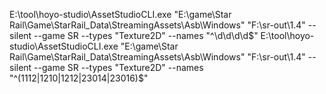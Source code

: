 E:\tool\hoyo-studio\AssetStudioCLI.exe "E:\game\Star Rail\Game\StarRail_Data\StreamingAssets\Asb\Windows" "F:\sr-out\1.4" --silent --game SR --types "Texture2D" --names "^\d\d\d\d$"
E:\tool\hoyo-studio\AssetStudioCLI.exe "E:\game\Star Rail\Game\StarRail_Data\StreamingAssets\Asb\Windows" "F:\sr-out\1.4" --silent --game SR --types "Texture2D" --names "^(1112|1210|1212|23014|23016)$"
